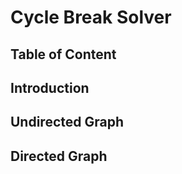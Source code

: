 # Cycle Break Solver

## Table of Content


## Introduction


## Undirected Graph


## Directed Graph
